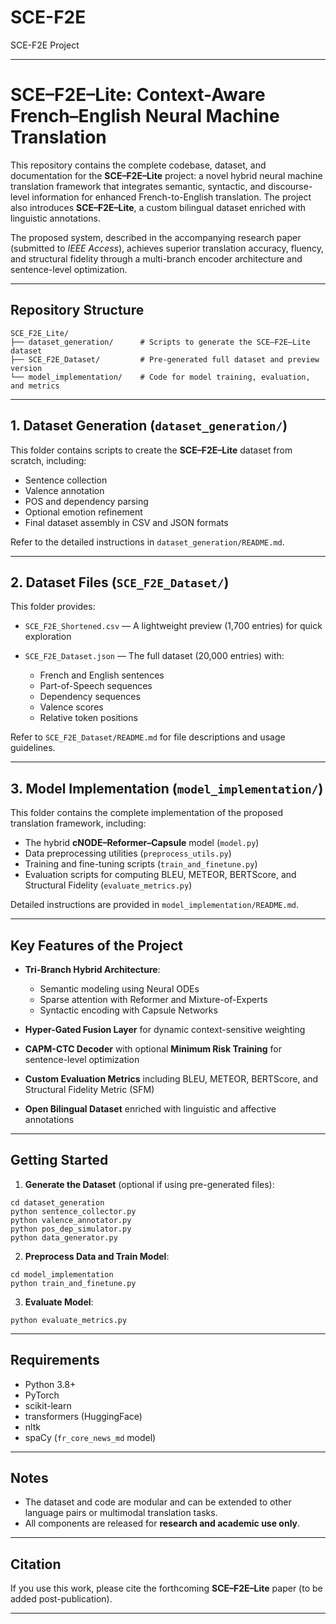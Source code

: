 # SCE-F2E
SCE-F2E Project

---

# SCE–F2E–Lite: Context-Aware French–English Neural Machine Translation

This repository contains the complete codebase, dataset, and documentation for the **SCE–F2E–Lite** project: a novel hybrid neural machine translation framework that integrates semantic, syntactic, and discourse-level information for enhanced French-to-English translation. The project also introduces **SCE–F2E–Lite**, a custom bilingual dataset enriched with linguistic annotations.

The proposed system, described in the accompanying research paper (submitted to *IEEE Access*), achieves superior translation accuracy, fluency, and structural fidelity through a multi-branch encoder architecture and sentence-level optimization.

---

## Repository Structure

```
SCE_F2E_Lite/
├── dataset_generation/      # Scripts to generate the SCE–F2E–Lite dataset
├── SCE_F2E_Dataset/         # Pre-generated full dataset and preview version
└── model_implementation/    # Code for model training, evaluation, and metrics
```

---

## 1. Dataset Generation (`dataset_generation/`)

This folder contains scripts to create the **SCE–F2E–Lite** dataset from scratch, including:

* Sentence collection
* Valence annotation
* POS and dependency parsing
* Optional emotion refinement
* Final dataset assembly in CSV and JSON formats

Refer to the detailed instructions in `dataset_generation/README.md`.

---

## 2. Dataset Files (`SCE_F2E_Dataset/`)

This folder provides:

* `SCE_F2E_Shortened.csv` — A lightweight preview (1,700 entries) for quick exploration
* `SCE_F2E_Dataset.json` — The full dataset (20,000 entries) with:

  * French and English sentences
  * Part-of-Speech sequences
  * Dependency sequences
  * Valence scores
  * Relative token positions

Refer to `SCE_F2E_Dataset/README.md` for file descriptions and usage guidelines.

---

## 3. Model Implementation (`model_implementation/`)

This folder contains the complete implementation of the proposed translation framework, including:

* The hybrid **cNODE–Reformer–Capsule** model (`model.py`)
* Data preprocessing utilities (`preprocess_utils.py`)
* Training and fine-tuning scripts (`train_and_finetune.py`)
* Evaluation scripts for computing BLEU, METEOR, BERTScore, and Structural Fidelity (`evaluate_metrics.py`)

Detailed instructions are provided in `model_implementation/README.md`.

---

## Key Features of the Project

* **Tri-Branch Hybrid Architecture**:

  * Semantic modeling using Neural ODEs
  * Sparse attention with Reformer and Mixture-of-Experts
  * Syntactic encoding with Capsule Networks

* **Hyper-Gated Fusion Layer** for dynamic context-sensitive weighting

* **CAPM-CTC Decoder** with optional **Minimum Risk Training** for sentence-level optimization

* **Custom Evaluation Metrics** including BLEU, METEOR, BERTScore, and Structural Fidelity Metric (SFM)

* **Open Bilingual Dataset** enriched with linguistic and affective annotations

---

## Getting Started

1. **Generate the Dataset** (optional if using pre-generated files):

```
cd dataset_generation
python sentence_collector.py
python valence_annotator.py
python pos_dep_simulator.py
python data_generator.py
```

2. **Preprocess Data and Train Model**:

```
cd model_implementation
python train_and_finetune.py
```

3. **Evaluate Model**:

```
python evaluate_metrics.py
```

---

## Requirements

* Python 3.8+
* PyTorch
* scikit-learn
* transformers (HuggingFace)
* nltk
* spaCy (`fr_core_news_md` model)

---

## Notes

* The dataset and code are modular and can be extended to other language pairs or multimodal translation tasks.
* All components are released for **research and academic use only**.

---

## Citation

If you use this work, please cite the forthcoming **SCE–F2E–Lite** paper (to be added post-publication).

---

